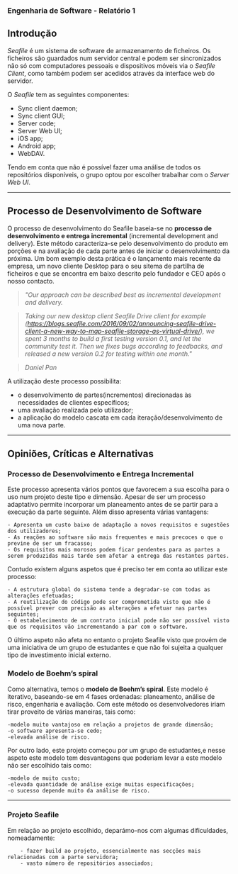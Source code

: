 ### **Engenharia de Software - Relatório 1**


## **Introdução**

*Seafile* é um sistema de software de armazenamento de ficheiros. Os ficheiros são guardados num servidor central e podem ser sincronizados não só com computadores pessoais e dispositivos móveis via o *Seafile Client*, como também podem ser acedidos através da interface web do servidor.

O *Seafile* tem as seguintes componentes:
		
- Sync client daemon;
- Sync client GUI;
- Server code;
- Server Web UI;
- iOS app;
- Android app;
- WebDAV.

Tendo em conta que não é possível fazer uma análise de todos os repositórios disponíveis, o grupo optou por escolher trabalhar com o *Server Web UI*. 

---

## **Processo de Desenvolvimento de Software**

O processo de desenvolvimento do Seafile baseia-se no **processo de desenvolvimento e entrega incremental** (incremental development and delivery). Este método caracteriza-se pelo desenvolvimento do produto em porções e na avaliação de cada parte antes de iniciar o desenvolvimento da próxima. Um bom exemplo desta prática é o lançamento mais recente da empresa, um novo cliente Desktop para o seu sitema de partilha de ficheiros e que se encontra em baixo descrito pelo fundador e CEO após o nosso contacto.

>*"Our approach can be described best as incremental development and delivery.*

>*Taking our new desktop client Seafile Drive client for example (https://blogs.seafile.com/2016/09/02/announcing-seafile-drive-client-a-new-way-to-map-seafile-storage-as-virtual-drive/), we spent 3 months to build a first testing version 0.1, and let the community test it. Then we fixes bugs according to feedbacks, and released a new version 0.2 for testing within one month."*

>*Daniel Pan*

A utilização deste processo possibilita:

- o desenvolvimento de partes(incrementos) direcionadas às necessidades de clientes específicos;
- uma avaliação realizada pelo utilizador;
- a aplicação do modelo cascata em cada iteração/desenvolvimento de uma nova parte.

<!--- Este projeto, tal como em tantos outros projetos *open source*, baseia-se no **método ágil**. Contrariamente aos métodos preditivos, que procuram um planeamento detalhado do projeto, este método destaca-se pela rápida capacidade de adaptação a mudanças que vão surgindo no decorrer do desenvolvimento do projeto.

Deste modo, este método valoriza essencialmente a:
    
        - funcionalidade do software;
        - colaboração e satisfação do cliente;
        - capacidade de resposta a mudanças.

Como consequência desta volatilidade, é frequente lançarem-se novas funcionalidades no espaço de semanas, o que é vantajoso, pois transmite segurança ao cliente e denota um claro empenho por parte dos *developers*.  --->

---

## **Opiniões, Críticas e Alternativas**

### **Processo de Desenvolvimento e Entrega Incremental**

Este processo apresenta vários pontos que favorecem a sua escolha para o uso num projeto deste tipo e dimensão. Apesar de ser um processo adaptativo permite incorporar um planeamento antes de se partir para a execução da parte seguinte. Além disso apresenta várias vantagens:
	
	- Apresenta um custo baixo de adaptação a novos requisitos e sugestões dos utilizadores;
	- As reações ao software são mais frequentes e mais precoces o que o previne de ser um fracasso;
	- Os requisitos mais morosos podem ficar pendentes para as partes a serem produzidas mais tarde sem afetar a entrega das restantes partes.

Contudo existem alguns aspetos que é preciso ter em conta ao utilizar este processo:

	- A estrutura global do sistema tende a degradar-se com todas as alterações efetuadas;
	- A reutilização do código pode ser comprometida visto que não é possível prever com precisão as alterações a efetuar nas partes seguintes;
	- O estabelecimento de um contrato inicial pode não ser possível visto que os requisitos vão incrementando a par com o software.

O último aspeto não afeta no entanto o projeto Seafile visto que provém de uma iniciativa de um grupo de estudantes e que não foi sujeita a qualquer tipo de investimento inicial externo.

### **Modelo de Boehm’s spiral**

Como alternativa, temos o **modelo de Boehm’s spiral**. Este modelo é iterativo, baseando-se em 4 fases ordenadas:
planeamento, análise de risco, engenharia e avaliação.
Com este método os desenvolvedores iriam tirar proveito de várias maneiras, tais como:
	
	-modelo muito vantajoso em relação a projetos de grande dimensão;
	-o software apresenta-se cedo;
	-elevada análise de risco.

Por outro lado, este projeto começou por um grupo de estudantes,e nesse aspeto este modelo tem desvantagens 
que poderiam levar a este modelo não ser escolhido tais como:

	-modelo de muito custo;
	-elevada quantidade de análise exige muitas especificações;
	-o sucesso depende muito da análise de risco.


<!--- ### **Método Ágil**

Como alternativa a este método ágil, temos, por exemplo, o **modelo em cascata**. Este modelo é preditivo e sequencial e baseia-se na divisão do desenvolvimento do projeto em várias fases, em que cada fase depende da terminação da anterior.
Contudo, a este métodos estão associadas várias desvantagens: 

        - o tempo dispendido no desenvolvimento do projeto; 
        - a dificuldade em corresponder às mudanças que possam surgir;
        - a difícil colaboração por parte de contribuidores externos, essencial num projeto "open source".

Apesar da utilização do método ágil em *open source* ser vantajosa relativamente à utilização dos restantes métodos, este falha pela falta de documentação produzida. --->

---

### **Projeto Seafile** 
Em relação ao projeto escolhido, deparámo-nos com algumas dificuldades, nomeadamente:

        - fazer build ao projeto, essencialmente nas secções mais relacionadas com a parte servidora;
        - vasto número de repositórios associados;

